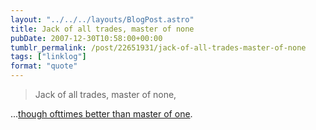 ```yaml
---
layout: "../../../layouts/BlogPost.astro"
title: Jack of all trades, master of none
pubDate: 2007-12-30T10:58:00+00:00
tumblr_permalink: /post/22651931/jack-of-all-trades-master-of-none
tags: ["linklog"]
format: "quote"
---
```


> Jack of all trades, master of none,

...<a href="http://en.wikipedia.org/wiki/Jack_of_all_trades,_master_of_none">though ofttimes better than master of one</a>.
